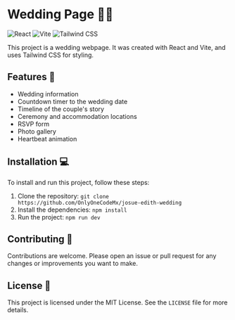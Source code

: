 # Wedding Page 🎉💍

![React](https://img.shields.io/badge/-React-61DAFB?logo=react&logoColor=white&style=for-the-badge)
![Vite](https://img.shields.io/badge/-Vite-646CFF?logo=vite&logoColor=white&style=for-the-badge)
![Tailwind CSS](https://img.shields.io/badge/-Tailwind_CSS-38B2AC?logo=tailwind-css&logoColor=white&style=for-the-badge)

This project is a wedding webpage. It was created with React and Vite, and uses Tailwind CSS for styling.

## Features 🌟

- Wedding information
- Countdown timer to the wedding date
- Timeline of the couple's story
- Ceremony and accommodation locations
- RSVP form
- Photo gallery
- Heartbeat animation

## Installation 💻

To install and run this project, follow these steps:

1. Clone the repository: `git clone https://github.com/OnlyOneCodeMx/josue-edith-wedding`
2. Install the dependencies: `npm install`
3. Run the project: `npm run dev`

## Contributing 🤝

Contributions are welcome. Please open an issue or pull request for any changes or improvements you want to make.

## License 📄

This project is licensed under the MIT License. See the `LICENSE` file for more details.
